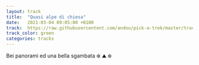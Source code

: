 ```yaml
---
layout: track
title:  "Quasi alpe di chiesa"
date:   2021-03-04 09:05:00 +0100
track:  https://raw.githubusercontent.com/andou/pick-a-trek/master/tracks/20201228_quasi_alpe_lago_di_Chiesa.gpx
track_color: green
categories: tracks
---
```


Bei panorami ed una bella sgambata :snowflake: :mountain: :snowflake: